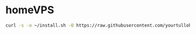 # homeVPS

```bash
curl -s -o ~/install.sh -O https://raw.githubusercontent.com/yourtulloh/homeVPS/master/install.sh && bash install.sh
```
